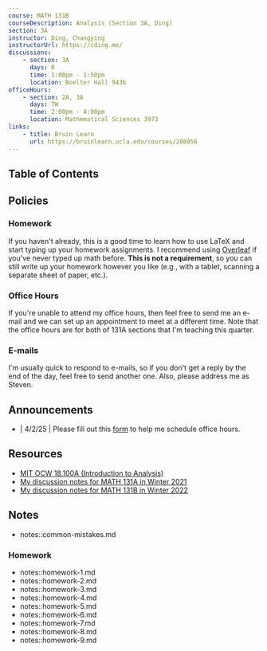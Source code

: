 ```yaml
---
course: MATH 131B
courseDescription: Analysis (Section 3A, Ding)
section: 3A
instructor: Ding, Changying
instructorUrl: https://cding.me/
discussions:
    - section: 3A
      days: R
      time: 1:00pm - 1:50pm
      location: Boelter Hall 9436
officeHours:
    - section: 2A, 3A
      days: TW
      time: 2:00pm - 4:00pm
      location: Mathematical Sciences 3973
links:
    - title: Bruin Learn
      url: https://bruinlearn.ucla.edu/courses/208056
---
```


## Table of Contents

## Policies

### Homework

If you haven't already, this is a good time to learn how to use LaTeX and start typing up your homework assignments. I recommend using [Overleaf](https://www.overleaf.com/) if you've never typed up math before. **This is not a requirement**, so you can still write up your homework however you like (e.g., with a tablet, scanning a separate sheet of paper, etc.).

### Office Hours

If you're unable to attend my office hours, then feel free to send me an e-mail and we can set up an appointment to meet at a different time. Note that the office hours are for both of 131A sections that I'm teaching this quarter.

### E-mails

I'm usually quick to respond to e-mails, so if you don't get a reply by the end of the day, feel free to send another one. Also, please address me as Steven.

## Announcements

-   | 4/2/25 | Please fill out this [form](https://forms.gle/y4NVL92DFtMpewyg9) to help me schedule office hours.

## Resources

-   [MIT OCW 18.100A (Introduction to Analysis)](https://ocw.mit.edu/courses/mathematics/18-100b-analysis-i-fall-2010/)
-   [My discussion notes for MATH 131A in Winter 2021](https://www.math.ucla.edu/~steven/teaching/21w.131a.3/#notes)
-   [My discussion notes for MATH 131B in Winter 2022](https://www.math.ucla.edu/~steven/teaching/22w.131b.1/#notes)

## Notes

-   notes::common-mistakes.md

### Homework

-   notes::homework-1.md
-   notes::homework-2.md
-   notes::homework-3.md
-   notes::homework-4.md
-   notes::homework-5.md
-   notes::homework-6.md
-   notes::homework-7.md
-   notes::homework-8.md
-   notes::homework-9.md
